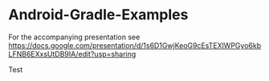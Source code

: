 Android-Gradle-Examples
=======================

For the accompanying presentation see https://docs.google.com/presentation/d/1s6D1GwjKeoG9cEsTEXlWPGyo6kbLFNB6EXxsUtDB9IA/edit?usp=sharing

Test
